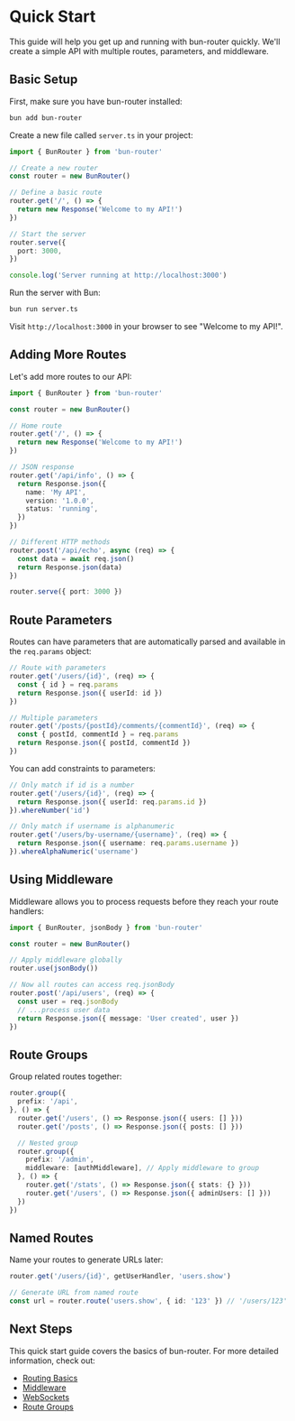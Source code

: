 # Quick Start

This guide will help you get up and running with bun-router quickly. We'll create a simple API with multiple routes, parameters, and middleware.

## Basic Setup

First, make sure you have bun-router installed:

```bash
bun add bun-router
```

Create a new file called `server.ts` in your project:

```typescript
import { BunRouter } from 'bun-router'

// Create a new router
const router = new BunRouter()

// Define a basic route
router.get('/', () => {
  return new Response('Welcome to my API!')
})

// Start the server
router.serve({
  port: 3000,
})

console.log('Server running at http://localhost:3000')
```

Run the server with Bun:

```bash
bun run server.ts
```

Visit `http://localhost:3000` in your browser to see "Welcome to my API!".

## Adding More Routes

Let's add more routes to our API:

```typescript
import { BunRouter } from 'bun-router'

const router = new BunRouter()

// Home route
router.get('/', () => {
  return new Response('Welcome to my API!')
})

// JSON response
router.get('/api/info', () => {
  return Response.json({
    name: 'My API',
    version: '1.0.0',
    status: 'running',
  })
})

// Different HTTP methods
router.post('/api/echo', async (req) => {
  const data = await req.json()
  return Response.json(data)
})

router.serve({ port: 3000 })
```

## Route Parameters

Routes can have parameters that are automatically parsed and available in the `req.params` object:

```typescript
// Route with parameters
router.get('/users/{id}', (req) => {
  const { id } = req.params
  return Response.json({ userId: id })
})

// Multiple parameters
router.get('/posts/{postId}/comments/{commentId}', (req) => {
  const { postId, commentId } = req.params
  return Response.json({ postId, commentId })
})
```

You can add constraints to parameters:

```typescript
// Only match if id is a number
router.get('/users/{id}', (req) => {
  return Response.json({ userId: req.params.id })
}).whereNumber('id')

// Only match if username is alphanumeric
router.get('/users/by-username/{username}', (req) => {
  return Response.json({ username: req.params.username })
}).whereAlphaNumeric('username')
```

## Using Middleware

Middleware allows you to process requests before they reach your route handlers:

```typescript
import { BunRouter, jsonBody } from 'bun-router'

const router = new BunRouter()

// Apply middleware globally
router.use(jsonBody())

// Now all routes can access req.jsonBody
router.post('/api/users', (req) => {
  const user = req.jsonBody
  // ...process user data
  return Response.json({ message: 'User created', user })
})
```

## Route Groups

Group related routes together:

```typescript
router.group({
  prefix: '/api',
}, () => {
  router.get('/users', () => Response.json({ users: [] }))
  router.get('/posts', () => Response.json({ posts: [] }))

  // Nested group
  router.group({
    prefix: '/admin',
    middleware: [authMiddleware], // Apply middleware to group
  }, () => {
    router.get('/stats', () => Response.json({ stats: {} }))
    router.get('/users', () => Response.json({ adminUsers: [] }))
  })
})
```

## Named Routes

Name your routes to generate URLs later:

```typescript
router.get('/users/{id}', getUserHandler, 'users.show')

// Generate URL from named route
const url = router.route('users.show', { id: '123' }) // '/users/123'
```

## Next Steps

This quick start guide covers the basics of bun-router. For more detailed information, check out:

- [Routing Basics](/features/routing-basics)
- [Middleware](/features/middleware)
- [WebSockets](/features/websockets)
- [Route Groups](/features/route-groups)
